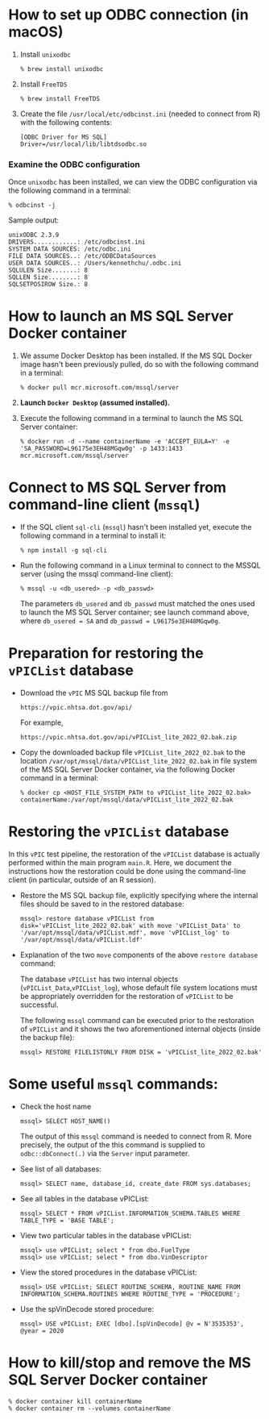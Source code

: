 
# How to set up ODBC connection (in macOS)

1.  Install `unixodbc`
    ```
    % brew install unixodbc
    ```

1.  Install `FreeTDS`
    ```
    % brew install FreeTDS
    ```

1.  Create the file `/usr/local/etc/odbcinst.ini` (needed to connect from R) with the following contents:
    ```
    [ODBC Driver for MS SQL]
    Driver=/usr/local/lib/libtdsodbc.so
    ```

### Examine the ODBC configuration

Once `unixodbc` has been installed, we can view the ODBC configuration via the following command in a terminal:
```
% odbcinst -j                                 
```

Sample output:
```
unixODBC 2.3.9
DRIVERS............: /etc/odbcinst.ini
SYSTEM DATA SOURCES: /etc/odbc.ini
FILE DATA SOURCES..: /etc/ODBCDataSources
USER DATA SOURCES..: /Users/kennethchu/.odbc.ini
SQLULEN Size.......: 8
SQLLEN Size........: 8
SQLSETPOSIROW Size.: 8
```

# How to launch an MS SQL Server Docker container

1.  We assume Docker Desktop has been installed.
    If the MS SQL Docker image hasn't been previously pulled,
    do so with the following command in a terminal:
    ```
    % docker pull mcr.microsoft.com/mssql/server
    ```

1.  **Launch `Docker Desktop` (assumed installed).**

1.  Execute the following command in a terminal to launch the MS SQL Server container:
    ```
    % docker run -d --name containerName -e 'ACCEPT_EULA=Y' -e 'SA_PASSWORD=L96175e3EH48MGqw0g' -p 1433:1433 mcr.microsoft.com/mssql/server
    ```

# Connect to MS SQL Server from command-line client (`mssql`)

*   If the SQL client `sql-cli` (`mssql`) hasn't been installed yet,
    execute the following command in a terminal to install it:
    ```
    % npm install -g sql-cli
    ```

*   Run the following command in a Linux terminal to connect to the MSSQL server (using the mssql command-line client):
    ```
    % mssql -u <db_usered> -p <db_passwd>
    ```

    The parameters `db_usered` and `db_passwd` must matched the ones used
    to launch the MS SQL Server container; see launch command above,
    where `db_usered = SA` and `db_passwd = L96175e3EH48MGqw0g`.

# Preparation for restoring the `vPICList` database

*   Download the `vPIC` MS SQL backup file from
    ```
    https://vpic.nhtsa.dot.gov/api/
    ```
    For example,
    ```
    https://vpic.nhtsa.dot.gov/api/vPICList_lite_2022_02.bak.zip
    ```

*   Copy the downloaded backup file `vPICList_lite_2022_02.bak`
    to the location
    `/var/opt/mssql/data/vPICList_lite_2022_02.bak`
    in file system of the MS SQL Server Docker container,
    via the following Docker command in a terminal:
    ```
    % docker cp <HOST_FILE_SYSTEM_PATH to vPICList_lite_2022_02.bak> containerName:/var/opt/mssql/data/vPICList_lite_2022_02.bak
    ```

# Restoring the `vPICList` database

In this `vPIC` test pipeline, the restoration of the `vPICList` database
is actually performed within the main program `main.R`.
Here, we document the instructions how the restoration could be done
using the command-line client (in particular, outside of an R session).

*   Restore the MS SQL backup file,
    explicitly specifying where the internal files should be saved to
    in the restored database:
    ```
    mssql> restore database vPICList from disk='vPICList_lite_2022_02.bak' with move 'vPICList_Data' to '/var/opt/mssql/data/vPICList.mdf', move 'vPICList_log' to '/var/opt/mssql/data/vPICList.ldf'
    ```

*   Explanation of the two `move` components of the above `restore database` command:

    The database `vPICList` has two internal objects (`vPICList_Data`,`vPICList_log`),
    whose default file system locations must be appropriately overridden
    for the restoration of `vPICList` to be successful.

    The following `mssql` command can be executed prior to the restoration of
    `vPICList` and it shows the two aforementioned internal objects
    (inside the backup file):
    ```
    mssql> RESTORE FILELISTONLY FROM DISK = 'vPICList_lite_2022_02.bak'
    ```

# Some useful `mssql` commands:

*   Check the host name
    ```
    mssql> SELECT HOST_NAME()
    ```
    The output of this `mssql` command is needed to connect from R.
    More precisely, the output of the this command is supplied to
    `odbc::dbConnect(.)` via the `Server` input parameter.

*   See list of all databases:
    ```
    mssql> SELECT name, database_id, create_date FROM sys.databases;
    ```

*   See all tables in the database vPICList:
    ```
    mssql> SELECT * FROM vPICList.INFORMATION_SCHEMA.TABLES WHERE TABLE_TYPE = 'BASE TABLE';
    ```

*   View two particular tables in the database vPICList:
    ```
    mssql> use vPICList; select * from dbo.FuelType
    mssql> use vPICList; select * from dbo.VinDescriptor
    ````

*   View the stored procedures in the database vPICList:
    ```
    mssql> USE vPICList; SELECT ROUTINE_SCHEMA, ROUTINE_NAME FROM INFORMATION_SCHEMA.ROUTINES WHERE ROUTINE_TYPE = 'PROCEDURE';
    ```

*   Use the spVinDecode stored procedure:
    ```
    mssql> USE vPICList; EXEC [dbo].[spVinDecode] @v = N'3535353', @year = 2020
    ```

# How to kill/stop and remove the MS SQL Server Docker container
  ```
  % docker container kill containerName
  % docker container rm --volumes containerName
  ```
